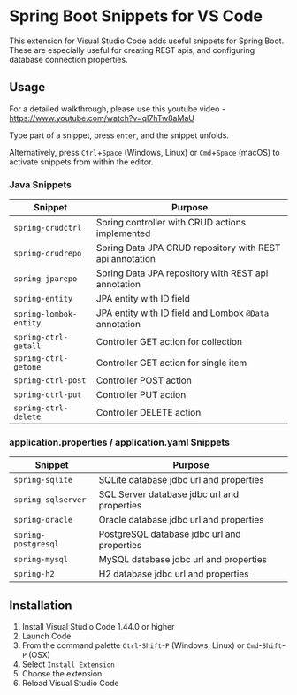 # Spring Boot Snippets for VS Code

This extension for Visual Studio Code adds useful snippets for Spring Boot.  These are especially useful for creating REST apis, and configuring database connection properties.

## Usage

For a detailed walkthrough, please use this youtube video - https://www.youtube.com/watch?v=qI7hTw8aMaU

Type part of a snippet, press `enter`, and the snippet unfolds.

Alternatively, press `Ctrl`+`Space` (Windows, Linux) or `Cmd`+`Space` (macOS) to activate snippets from within the editor.

### Java Snippets

| Snippet                      | Purpose                                                              |
| ---------------------------- | -------------------------------------------------------------------- |
| `spring-crudctrl`            | Spring controller with CRUD actions implemented                      |
| `spring-crudrepo`            | Spring Data JPA CRUD repository with REST api annotation             |
| `spring-jparepo`             | Spring Data JPA repository with REST api annotation                  |
| `spring-entity`              | JPA entity with ID field                                             |
| `spring-lombok-entity`       | JPA entity with ID field and Lombok `@Data` annotation               |
| `spring-ctrl-getall`         | Controller GET action for collection                                 |
| `spring-ctrl-getone`         | Controller GET action for single item                                |
| `spring-ctrl-post`           | Controller POST action                                               |
| `spring-ctrl-put`            | Controller PUT action                                                |
| `spring-ctrl-delete`         | Controller DELETE action                                             |

### application.properties / application.yaml Snippets

| Snippet                      | Purpose                                                              |
| ---------------------------- | -------------------------------------------------------------------- |
| `spring-sqlite`              | SQLite database jdbc url and properties                              |
| `spring-sqlserver`           | SQL Server database jdbc url and properties                          |
| `spring-oracle`              | Oracle database jdbc url and properties                              |
| `spring-postgresql`          | PostgreSQL database jdbc url and properties                          |
| `spring-mysql`               | MySQL database jdbc url and properties                               |
| `spring-h2`                  | H2 database jdbc url and properties                                  |

## Installation

1. Install Visual Studio Code 1.44.0 or higher
1. Launch Code
1. From the command palette `Ctrl`-`Shift`-`P` (Windows, Linux) or `Cmd`-`Shift`-`P` (OSX)
1. Select `Install Extension`
1. Choose the extension
1. Reload Visual Studio Code

